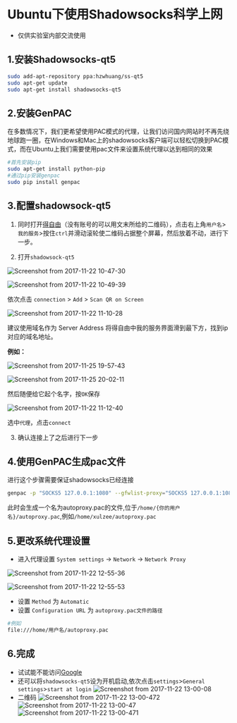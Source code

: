# Ubuntu下使用Shadowsocks科学上网

- 仅供实验室内部交流使用

## 1.安装Shadowsocks-qt5

```bash {.line-numbers}
sudo add-apt-repository ppa:hzwhuang/ss-qt5
sudo apt-get update
sudo apt-get install shadowsocks-qt5
```

## 2.安装GenPAC

在多数情况下，我们更希望使用PAC模式的代理，让我们访问国内网站时不再先绕地球跑一圈，在Windows和Mac上的shadowsocks客户端可以轻松切换到PAC模式，而在Ubuntu上我们需要使用pac文件来设置系统代理以达到相同的效果

``` bash {.line-numbers}
#首先安装pip
sudo apt-get install python-pip
#通过pip安装genpac
sudo pip install genpac
```

## 3.配置shadowsock-qt5
1. 同时打开[得自由](https://devpn.info/)（没有账号的可以用文末所给的二维码），点击右上角`用户名`>`我的服务`>按住`ctrl`并滑动滚轮使二维码占据整个屏幕，然后放着不动，进行下一步。


2. 打开`shadowsock-qt5`

![Screenshot from 2017-11-22 10-47-30](https://i.loli.net/2017/11/22/5a1508a3ca2cf.png)

![Screenshot from 2017-11-22 10-49-39](https://i.loli.net/2017/11/22/5a1509762c04a.png)

依次点击 `connection` >  `Add` > `Scan QR on Screen`

![Screenshot from 2017-11-22 11-10-28](https://i.loli.net/2017/11/22/5a150ae9eb821.png)

建议使用域名作为 Server Address
将得自由中我的服务界面滑到最下方，找到ip对应的域名地址。

**例如：**

![Screenshot from 2017-11-25 19-57-43](https://i.loli.net/2017/11/25/5a195b11d900c.png)

![Screenshot from 2017-11-25 20-02-11](https://i.loli.net/2017/11/25/5a195c19a961a.png)

然后随便给它起个名字，按`OK`保存

![Screenshot from 2017-11-22 11-12-40](https://i.loli.net/2017/11/22/5a150b39304b2.png)

选中`代理`，点击`connect`


3. 确认连接上了之后进行下一步

## 4.使用GenPAC生成pac文件
进行这个步骤需要保证shadowsocks已经连接

``` bash {.line-numbers}
genpac -p "SOCKS5 127.0.0.1:1080" --gfwlist-proxy="SOCKS5 127.0.0.1:1080" --gfwlist-url=https://raw.githubusercontent.com/gfwlist/gfwlist/master/gfwlist.txt --output="autoproxy.pac"
```
此时会生成一个名为autoproxy.pac的文件,位于`/home/{你的用户名}/autoproxy.pac`,例如`/home/xulzee/autoproxy.pac`


## 5.更改系统代理设置
- 进入代理设置 `System settings` -> `Network` -> `Network Proxy`

![Screenshot from 2017-11-22 12-55-36](https://i.loli.net/2017/11/22/5a150bb4641f5.png)

![Screenshot from 2017-11-22 12-55-53](https://i.loli.net/2017/11/22/5a150c6421fe8.png)

- 设置 `Method` 为 `Automatic`
- 设置 `Configuration URL` 为 `autoproxy.pac文件的路径`

``` bash {.line-numbers}
#例如
file:///home/用户名/autoproxy.pac
```

## 6.完成
- 试试能不能访问[Google](https://www.google.com/)
- 还可以将`shadowsocks-qt5`设为开机启动,依次点击`settings`>`General settings`>`start at login`
![Screenshot from 2017-11-22 13-00-08](https://i.loli.net/2017/11/22/5a150dbb9237f.png)
- 二维码
![Screenshot from 2017-11-22 13-00-472](https://i.loli.net/2017/11/22/5a150dd7628a9.png)
![Screenshot from 2017-11-22 13-00-47](https://i.loli.net/2017/11/22/5a150dd7628ab.png)
![Screenshot from 2017-11-22 13-00-471](https://i.loli.net/2017/11/22/5a150dd76b746.png)
